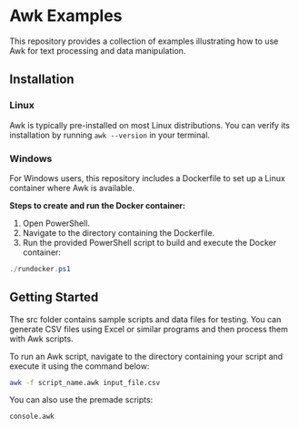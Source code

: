 # Awk Examples

This repository provides a collection of examples illustrating how to use Awk for text processing and data manipulation.

## Installation

### Linux
Awk is typically pre-installed on most Linux distributions. You can verify its installation by running `awk --version` in your terminal.

### Windows
For Windows users, this repository includes a Dockerfile to set up a Linux container where Awk is available.

**Steps to create and run the Docker container:**
1. Open PowerShell.
2. Navigate to the directory containing the Dockerfile.
3. Run the provided PowerShell script to build and execute the Docker container:
```powershell
./rundocker.ps1
```


## Getting Started

The src folder contains sample scripts and data files for testing. You can generate CSV files using Excel or similar programs and then process them with Awk scripts.

To run an Awk script, navigate to the directory containing your script and execute it using the command below:
```bash
awk -f script_name.awk input_file.csv
```
    
You can also use the premade scripts:
```bash
console.awk
```